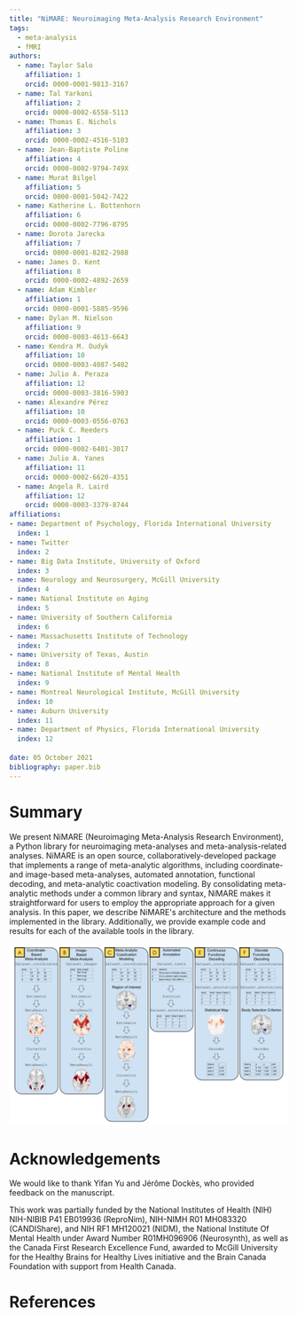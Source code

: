 ```yaml
---
title: "NiMARE: Neuroimaging Meta-Analysis Research Environment"
tags:
  - meta-analysis
  - fMRI
authors:
  - name: Taylor Salo
    affiliation: 1
    orcid: 0000-0001-9813-3167
  - name: Tal Yarkoni
    affiliation: 2
    orcid: 0000-0002-6558-5113
  - name: Thomas E. Nichols
    affiliation: 3
    orcid: 0000-0002-4516-5103
  - name: Jean-Baptiste Poline
    affiliation: 4
    orcid: 0000-0002-9794-749X
  - name: Murat Bilgel
    affiliation: 5
    orcid: 0000-0001-5042-7422
  - name: Katherine L. Bottenhorn
    affiliation: 6
    orcid: 0000-0002-7796-8795
  - name: Dorota Jarecka
    affiliation: 7
    orcid: 0000-0001-8282-2988
  - name: James D. Kent
    affiliation: 8
    orcid: 0000-0002-4892-2659
  - name: Adam Kimbler
    affiliation: 1
    orcid: 0000-0001-5885-9596
  - name: Dylan M. Nielson
    affiliation: 9
    orcid: 0000-0003-4613-6643
  - name: Kendra M. Oudyk
    affiliation: 10
    orcid: 0000-0003-4087-5402
  - name: Julio A. Peraza
    affiliation: 12
    orcid: 0000-0003-3816-5903
  - name: Alexandre Pérez
    affiliation: 10
    orcid: 0000-0003-0556-0763
  - name: Puck C. Reeders
    affiliation: 1
    orcid: 0000-0002-6401-3017
  - name: Julio A. Yanes
    affiliation: 11
    orcid: 0000-0002-6620-4351
  - name: Angela R. Laird
    affiliation: 12
    orcid: 0000-0003-3379-8744
affiliations:
- name: Department of Psychology, Florida International University
  index: 1
- name: Twitter
  index: 2
- name: Big Data Institute, University of Oxford
  index: 3
- name: Neurology and Neurosurgery, McGill University
  index: 4
- name: National Institute on Aging
  index: 5
- name: University of Southern California
  index: 6
- name: Massachusetts Institute of Technology
  index: 7
- name: University of Texas, Austin
  index: 8
- name: National Institute of Mental Health
  index: 9
- name: Montreal Neurological Institute, McGill University
  index: 10
- name: Auburn University
  index: 11
- name: Department of Physics, Florida International University
  index: 12

date: 05 October 2021
bibliography: paper.bib
---
```


# Summary

We present NiMARE (Neuroimaging Meta-Analysis Research Environment), a Python library for neuroimaging meta-analyses and meta-analysis-related analyses.
NiMARE is an open source, collaboratively-developed package that implements a range of meta-analytic algorithms, including coordinate- and image-based meta-analyses, automated annotation, functional decoding, and meta-analytic coactivation modeling.
By consolidating meta-analytic methods under a common library and syntax, NiMARE makes it straightforward for users to employ the appropriate approach for a given analysis.
In this paper, we describe NiMARE's architecture and the methods implemented in the library.
Additionally, we provide example code and results for each of the available tools in the library.

![A graphical representation of tools and methods implemented in NiMARE.\label{top_level_fig}](https://raw.githubusercontent.com/NBCLab/nimare-paper/42d81ecda7353eea51348af773996c7240f10da7/content/images/figure_00.svg)

# Acknowledgements

We would like to thank Yifan Yu and Jérôme Dockès, who provided feedback on the manuscript.

This work was partially funded by the National Institutes of Health (NIH) NIH-NIBIB P41 EB019936 (ReproNim), NIH-NIMH R01 MH083320 (CANDIShare), and NIH RF1 MH120021 (NIDM), the National Institute Of Mental Health under Award Number R01MH096906 (Neurosynth), as well as the Canada First Research Excellence Fund, awarded to McGill University for the Healthy Brains for Healthy Lives initiative and the Brain Canada Foundation with support from Health Canada.

# References
